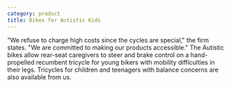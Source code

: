 ```yaml
---
category: product
title: Bikes for Autistic Kids
---
```


"We refuse to charge high costs since the cycles are special," the firm states. "We are committed to making our products accessible." The Autistic bikes allow rear-seat caregivers to steer and brake control on a hand-propelled recumbent tricycle for young bikers with mobility difficulties in their legs. Tricycles for children and teenagers with balance concerns are also available from us.
